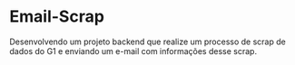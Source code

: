# Email-Scrap
Desenvolvendo um projeto backend que realize um processo de scrap de dados do G1 e enviando um e-mail com informações desse scrap.
